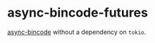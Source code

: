 # async-bincode-futures

[async-bincode](https://github.com/jonhoo/async-bincode) without a dependency on `tokio`.